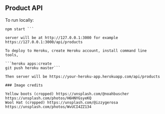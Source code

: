 ## Product API

To run locally:

```npm install 
npm start ```

server will be at http://127.0.0.1:3000 for example https://127.0.0.1:3000/api/products

To deploy to Heroku, create Heroku account, install command line tools, 

```heroku apps:create 
git push heroku master```

Then server will be https://your-heroku-app.herokuapp.com/api/products

### Image credits

Yellow boots (cropped) https://unsplash.com/@noahbuscher https://unsplash.com/photos/H6HNYGsyeKQ    
Wool Hat (cropped) https://unsplash.com/@izzygerosa https://unsplash.com/photos/WvUCI4ZZ134
